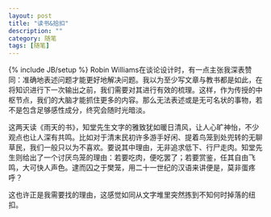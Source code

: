 ```yaml
---
layout: post
title: "读书&拾扣"
description: ""
category: 随笔
tags: [随笔]
---
```

{% include JB/setup %}
Robin Williams在谈论设计时，有一点主张我深表赞同：准确地表述问题才能更好地解决问题。我以为至少写文章与教书都是如此，在将知识进行下一次输出之前，我们需要对其进行有效的梳理。这样，作为传授的中枢节点，我们的大脑才能抓住更多的内容。那么无法表述或是无可名状的事物，若不是包含足够感性成分，终究会随时光暗淡。

这两天读《雨天的书》，知堂先生文字的雅致犹如暖日清风，让人心旷神怡，不少观点也让人深有共鸣。比如对于清末民初许多游手好闲、提着鸟笼到处兜转的无聊草民，我们一般只以为不喜欢。要说其中理由，无非追求低下、行尸走肉。知堂先生则给出了一个讨厌鸟笼的理由：若要吃肉，便吃罢了；若要赏鉴，任其自由飞鸣，大可快人声色。逮而囚之于樊笼，用二十一世纪的汉语来讲便是，莫非蛋疼呼？

这也许正是我需要找的理由，这感觉如同从文字堆里突然拣到不知何时掉落的纽扣。
